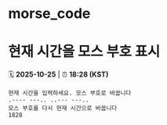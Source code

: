 # morse_code
# 현재 시간을 모스 부호 표시
<!-- MORSE_TIME_START -->
🗓️ **2025-10-25** | ⏰ **18:28 (KST)**

```
현재 시간을 입력하세요. 모스 부호로 바꿉니다
.---- ---.. ..--- ---..
모스 부호를 다시 현재 시간으로 바꿉니다
1828
```
<!-- MORSE_TIME_END -->

